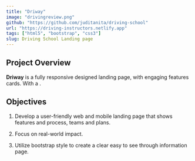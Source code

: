 ```yaml
---
title: "Driway"
image: "drivingreview.png"
github: "https://github.com/juditanita/driving-school"
url: "https://driving-instructors.netlify.app"
tags: ["html5", "bootstrap", "css3"]
slug: Driving School Landing page
---
```



## Project Overview

__Driway__ is a fully responsive designed landing page, with engaging features cards. With a . 

## Objectives

   1. Develop a user-friendly web and mobile landing page that shows features and process, teams and plans.   

   2. Focus on real-world impact.    

   3. Utilize bootstrap style to create a clear easy to see through information page.     

 










  

